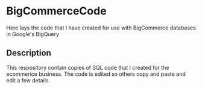 # BigCommerceCode
Here lays the code that I have created for use with BigCommerce databases in Google's BigQuery

## Description
This respository contain copies of SQL code that I created for the ecommerice business. The code is edited so others copy and paste and edit a few details. 
